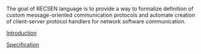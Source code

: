 The goal of RECSEN language is to provide a way to formalize definition of custom message-oriented communication protocols and automate creation of client-server protocol handlers for network software communication.

[Introduction](introduction.md)

[Specification](specification.md)